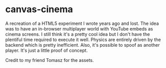 # canvas-cinema
A recreation of a HTML5 experiment I wrote years ago and lost. The idea was to have an in-browser multiplayer world with YouTube embeds as cinema screens. I still think it's a pretty cool idea but I don't have the plentiful time required to execute it well. Physics are entirely driven by the backend which is pretty inefficient. Also, it's possible to spoof as another player. It's just a little proof of concept.

Credit to my friend Tomasz for the assets.